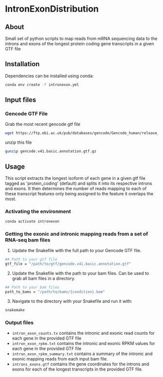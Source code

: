 # IntronExonDistribution


## About

Small set of python scripts to map reads from mRNA sequencing data to the introns and exons of the longest protein coding gene transcripts in a given GTF file

## Installation

Dependencies can be installed using conda:

```bash
conda env create -f intronexon.yml
```

## Input files

### Gencode GTF File

Grab the most recent gencode gtf file

```bash
wget https://ftp.ebi.ac.uk/pub/databases/gencode/Gencode_human/release_41/gencode.v41.basic.annotation.gtf.gz
```

unzip this file
```bash
gunzip gencode.v41.basic.annotation.gtf.gz
```

## Usage

This script extracts the longest isoform of each gene in a given gtf file tagged as 'protein_coding' (default) and splits it into its respective introns and exons. It then determines the number of reads mapping to each of these transcript features only being assigned to the feature it overlaps the most. 

### Activating the environment

```bash
conda activate intronexon
```

### Getting the exonic and intronic mapping reads from a set of RNA-seq bam files

1. Update the Snakefile with the full path to your Gencode GTF file.
```bash
## Path to your gtf file
gtf_file = "/path/to/gtf/gencode.v41.basic.annotation.gtf"
```
2. Update the Snakefile with the path to your bam files. Can be used to grab all bam files in a directory.
```bash
## Path to your bam files
path_to_bams = "/path/to/bams/{condition}.bam"
```
3. Navigate to the directory with your Snakefile and run it with:
```bash
snakemake
```

### Output files
* `intron_exon_counts.tx` contains the intronic and exonic read counts for each gene in the provided GTF file
* `intron_exon_rpkm.txt` contains the intronic and exonic RPKM values for each gene in the provided GTF file
* `intron_exon_rpkm_summary.txt` contains a summary of the intronic and exonic mapping reads from each input bam file.
* `introns_exons.gtf` contains the gene coordinates for the introns and exons for each of the longest transcripts in the provided GTF file.